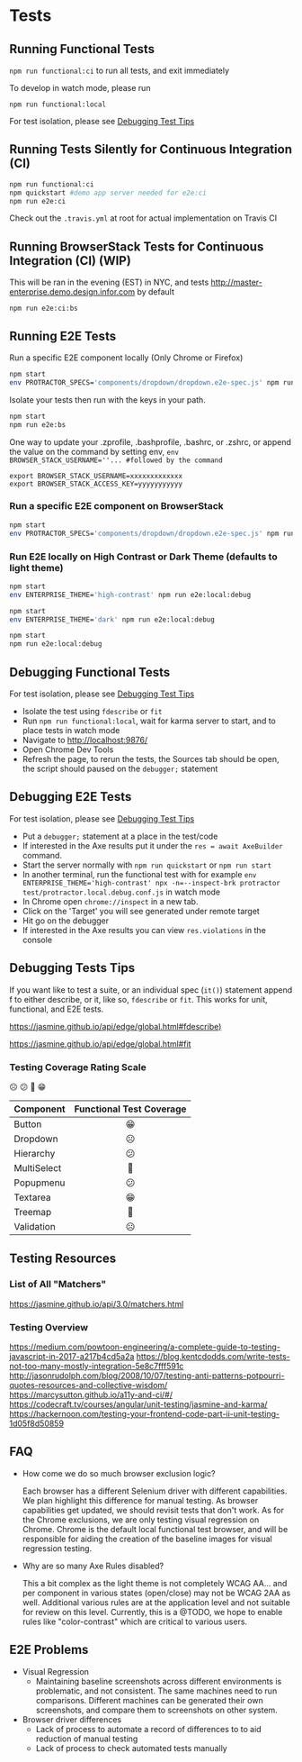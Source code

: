 # Tests

## Running Functional Tests

`npm run functional:ci` to run all tests, and exit immediately

To develop in watch mode, please run

`npm run functional:local`

For test isolation, please see [Debugging Test Tips](#debugging-tests-tips)

## Running Tests Silently for Continuous Integration (CI)

```sh
npm run functional:ci
npm quickstart #demo app server needed for e2e:ci
npm run e2e:ci
```

Check out the `.travis.yml` at root for actual implementation on Travis CI

## Running BrowserStack Tests for Continuous Integration (CI) (WIP)

This will be ran in the evening (EST) in NYC, and tests <http://master-enterprise.demo.design.infor.com> by default

`npm run e2e:ci:bs`

## Running E2E Tests

Run a specific E2E component locally (Only Chrome or Firefox)

```sh
npm start
env PROTRACTOR_SPECS='components/dropdown/dropdown.e2e-spec.js' npm run e2e:local
```

Isolate your tests then run with the keys in your path.

```sh
npm start
npm run e2e:bs
 ```

One way to update your .zprofile, .bashprofile, .bashrc, or .zshrc, or append the value on the command by setting env, `env BROWSER_STACK_USERNAME=''... #followed by the command`

```
export BROWSER_STACK_USERNAME=xxxxxxxxxxxxx
export BROWSER_STACK_ACCESS_KEY=yyyyyyyyyyy
```

### Run a specific E2E component on BrowserStack

```sh
npm start
env PROTRACTOR_SPECS='components/dropdown/dropdown.e2e-spec.js' npm run e2e:local:bs
```

### Run E2E locally on High Contrast or Dark Theme (defaults to light theme)

```sh
npm start
env ENTERPRISE_THEME='high-contrast' npm run e2e:local:debug
```

```sh
npm start
env ENTERPRISE_THEME='dark' npm run e2e:local:debug
```

```sh
npm start
npm run e2e:local:debug
```

## Debugging Functional Tests

For test isolation, please see [Debugging Test Tips](#debugging-tests-tips)

- Isolate the test using `fdescribe` or `fit`
- Run `npm run functional:local`, wait for karma server to start, and to place tests in watch mode
- Navigate to <http://localhost:9876/>
- Open Chrome Dev Tools
- Refresh the page, to rerun the tests, the Sources tab should be open, the script should paused on the `debugger;` statement

## Debugging E2E Tests

For test isolation, please see [Debugging Test Tips](#debugging-tests-tips)

- Put a `debugger;` statement at a place in the test/code
- If interested in the Axe results put it under the `res = await AxeBuilder` command.
- Start the server normally with `npm run quickstart` or `npm run start`
- In another terminal, run the functional test with for example `env ENTERPRISE_THEME='high-contrast' npx -n=--inspect-brk protractor test/protractor.local.debug.conf.js` in watch mode
- In Chrome open `chrome://inspect` in a new tab.
- Click on the 'Target' you will see generated under remote target
- Hit go on the debugger
- If interested in the Axe results you can view `res.violations` in the console

## Debugging Tests Tips

If you want like to test a suite, or an individual spec (`it()`) statement append f to either describe, or it, like so, `fdescribe` or `fit`. This works for unit, functional, and E2E tests.

<https://jasmine.github.io/api/edge/global.html#fdescribe)>

<https://jasmine.github.io/api/edge/global.html#fit>

### Testing Coverage Rating Scale

☹️ 😕 🙂 😁

Component | Functional Test Coverage
------------- | :-------------:
Button | 😁
Dropdown | ☹️
Hierarchy | 😕
MultiSelect | 🙂
Popupmenu | 😕
Textarea | 😁
Treemap | 🙂
Validation | ☹️

## Testing Resources

### List of All "Matchers"

<https://jasmine.github.io/api/3.0/matchers.html>

### Testing Overview

<https://medium.com/powtoon-engineering/a-complete-guide-to-testing-javascript-in-2017-a217b4cd5a2a>
<https://blog.kentcdodds.com/write-tests-not-too-many-mostly-integration-5e8c7fff591c>
<http://jasonrudolph.com/blog/2008/10/07/testing-anti-patterns-potpourri-quotes-resources-and-collective-wisdom/>
<https://marcysutton.github.io/a11y-and-ci/#/>
<https://codecraft.tv/courses/angular/unit-testing/jasmine-and-karma/>
<https://hackernoon.com/testing-your-frontend-code-part-ii-unit-testing-1d05f8d50859>

## FAQ

- How come we do so much browser exclusion logic?

    Each browser has a different Selenium driver with different capabilities. We plan highlight this difference for manual testing. As browser capabilities get updated, we should revisit tests that don't work. As for the Chrome exclusions, we are only testing visual regression on Chrome. Chrome is the default local functional test browser, and will be responsible for aiding the creation of the baseline images for visual regression testing.

- Why are so many Axe Rules disabled?

    This a bit complex as the light theme is not completely WCAG AA... and per component in various states (open/close) may not be WCAG 2AA as well. Additional various rules are at the application level and not suitable for review on this level. Currently, this is a @TODO, we hope to enable rules like "color-contrast" which are critical to various users.

## E2E Problems

- Visual Regression
    - Maintaining baseline screenshots across different environments is problematic, and not consistent. The same machines need to run comparisons. Different machines can be generated their own screenshots, and compare them to screenshots on other system.
- Browser driver differences
    - Lack of process to automate a record of differences to to aid reduction of manual testing
    - Lack of process to check automated tests manually
